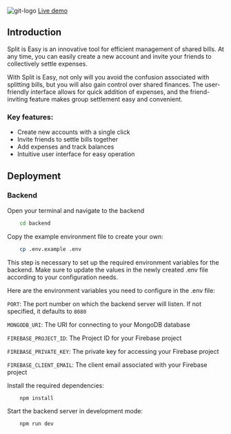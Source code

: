 ![git-logo](https://github.com/DudzinskiR/Easy-Split/assets/130515506/b78abead-6bb2-42e3-8095-76355c4b9a82)
[Live demo](https://split-is-easy.vercel.app)

## Introduction

Split is Easy is an innovative tool for efficient management of shared bills. At any time, you can easily create a new account and invite your friends to collectively settle expenses.

With Split is Easy, not only will you avoid the confusion associated with splitting bills, but you will also gain control over shared finances. The user-friendly interface allows for quick addition of expenses, and the friend-inviting feature makes group settlement easy and convenient.

### Key features:

- Create new accounts with a single click
- Invite friends to settle bills together
- Add expenses and track balances
- Intuitive user interface for easy operation

## Deployment

### Backend

Open your terminal and navigate to the backend

```bash
    cd backend
```

Copy the example environment file to create your own:

```bash
    cp .env.example .env
```

This step is necessary to set up the required environment variables for the backend. Make sure to update the values in the newly created .env file according to your configuration needs.

Here are the environment variables you need to configure in the .env file:

`PORT`: The port number on which the backend server will listen. If not specified, it defaults to `8080`

`MONGODB_URI`: The URI for connecting to your MongoDB database

`FIREBASE_PROJECT_ID`: The Project ID for your Firebase project

`FIREBASE_PRIVATE_KEY`: The private key for accessing your Firebase project

`FIREBASE_CLIENT_EMAIL`: The client email associated with your Firebase project

Install the required dependencies:

```bash
    npm install
```

Start the backend server in development mode:

```bash
    npm run dev
```
